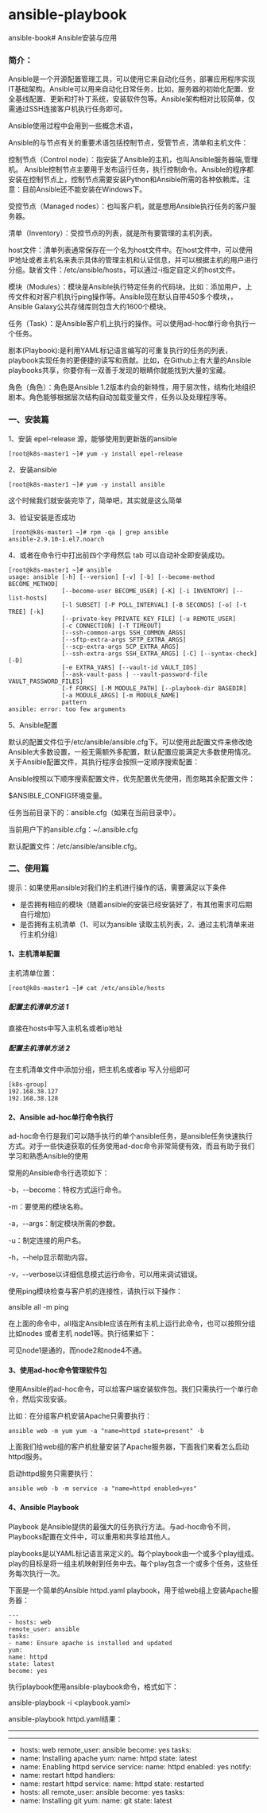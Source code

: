 # ansible-playbook
ansible-book# Ansible安装与应用

### 简介：

Ansible是一个开源配置管理工具，可以使用它来自动化任务，部署应用程序实现IT基础架构。Ansible可以用来自动化日常任务，比如，服务器的初始化配置、安全基线配置、更新和打补丁系统，安装软件包等。Ansible架构相对比较简单，仅需通过SSH连接客户机执行任务即可。

Ansible使用过程中会用到一些概念术语，

Ansible的与节点有关的重要术语包括控制节点，受管节点，清单和主机文件：

控制节点（Control node）：指安装了Ansible的主机，也叫Ansible服务器端,管理机。 Ansible控制节点主要用于发布运行任务，执行控制命令。Ansible的程序都安装在控制节点上，控制节点需要安装Python和Ansible所需的各种依赖库。注意：目前Ansible还不能安装在Windows下。

受控节点（Managed nodes）：也叫客户机，就是想用Ansible执行任务的客户服务器。

清单（Inventory）：受控节点的列表，就是所有要管理的主机列表。

host文件：清单列表通常保存在一个名为host文件中。在host文件中，可以使用IP地址或者主机名来表示具体的管理主机和认证信息，并可以根据主机的用户进行分组。缺省文件：/etc/ansible/hosts，可以通过-i指定自定义的host文件。

模块（Modules）：模块是Ansible执行特定任务的代码块。比如：添加用户，上传文件和对客户机执行ping操作等。Ansible现在默认自带450多个模块，，Ansible Galaxy公共存储库则包含大约1600个模块。

任务（Task）：是Ansible客户机上执行的操作。可以使用ad-hoc单行命令执行一个任务。

剧本(Playbook):是利用YAML标记语言编写的可重复执行的任务的列表，playbook实现任务的更便捷的读写和贡献。比如，在Github上有大量的Ansible playbooks共享，你要你有一双善于发现的眼睛你就能找到大量的宝藏。

角色（角色）：角色是Ansible 1.2版本约会的新特性，用于层次性，结构化地组织剧本。角色能够根据层次结构自动加载变量文件，任务以及处理程序等。
### 一、安装篇

1、安装 epel-release 源，能够使用到更新版的ansible

```
[root@k8s-master1 ~]# yum -y install epel-release
```

2、安装ansible

```
[root@k8s-master1 ~]# yum -y install ansible
```

这个时候我们就安装完毕了，简单吧，其实就是这么简单

3、验证安装是否成功

```
 [root@k8s-master1 ~]# rpm -qa | grep ansible
ansible-2.9.10-1.el7.noarch
```

4、或者在命令行中打出前四个字母然后 tab 可以自动补全即安装成功。

```
[root@k8s-master1 ~]# ansible
usage: ansible [-h] [--version] [-v] [-b] [--become-method BECOME_METHOD]
               [--become-user BECOME_USER] [-K] [-i INVENTORY] [--list-hosts]
               [-l SUBSET] [-P POLL_INTERVAL] [-B SECONDS] [-o] [-t TREE] [-k]
               [--private-key PRIVATE_KEY_FILE] [-u REMOTE_USER]
               [-c CONNECTION] [-T TIMEOUT]
               [--ssh-common-args SSH_COMMON_ARGS]
               [--sftp-extra-args SFTP_EXTRA_ARGS]
               [--scp-extra-args SCP_EXTRA_ARGS]
               [--ssh-extra-args SSH_EXTRA_ARGS] [-C] [--syntax-check] [-D]
               [-e EXTRA_VARS] [--vault-id VAULT_IDS]
               [--ask-vault-pass | --vault-password-file VAULT_PASSWORD_FILES]
               [-f FORKS] [-M MODULE_PATH] [--playbook-dir BASEDIR]
               [-a MODULE_ARGS] [-m MODULE_NAME]
               pattern
ansible: error: too few arguments
```

5、Ansible配置

默认的配置文件位于/etc/ansible/ansible.cfg下。可以使用此配置文件来修改绝Ansible大多数设置，一般无需额外多配置，默认配置应能满足大多数使用情况。关于Ansible配置文件，其执行程序会按照一定顺序搜索配置：

Ansible按照以下顺序搜索配置文件，优先配置优先使用，而忽略其余配置文件：

$ANSIBLE_CONFIG环境变量。

任务当前目录下的：ansible.cfg（如果在当前目录中）。

当前用户下的ansible.cfg：~/.ansible.cfg

默认配置文件：/etc/ansible/ansible.cfg。

### 二、使用篇

提示：如果使用ansible对我们的主机进行操作的话，需要满足以下条件

- 是否拥有相应的模块（随着ansible的安装已经安装好了，有其他需求可后期自行增加）
- 是否拥有主机清单（1、可以为ansible 读取主机列表，2、通过主机清单来进行主机分组）



#### 1、主机清单配置

主机清单位置：

```
[root@k8s-master1 ~]# cat /etc/ansible/hosts
```

##### 配置主机清单方法 1

直接在hosts中写入主机名或者ip地址

##### 配置主机清单方法 2

在主机清单文件中添加分组，把主机名或者ip 写入分组即可

```
[k8s-group]
192.168.38.127
192.168.38.128

```

#### 2、Ansible ad-hoc单行命令执行

ad-hoc命令行是我们可以随手执行的单个ansible任务，是ansible任务快速执行方式。对于一些快速获取的任务使用ad-doc命令非常简便有效，而且有助于我们学习和熟悉Ansible的使用

常用的Ansible命令行选项如下：

-b，--become：特权方式运行命令。

-m：要使用的模块名称。

-a，--args：制定模块所需的参数。

-u：制定连接的用户名。

-h，--help显示帮助内容。

-v，--verbose以详细信息模式运行命令，可以用来调试错误。

使用ping模块检查与客户机的连接性，请执行以下操作：

ansible all -m ping

在上面的命令中，all指定Ansible应该在所有主机上运行此命令，也可以按照分组比如nodes 或者主机 node1等。执行结果如下：




可见node1是通的，而node2和node4不通。



#### 3、使用ad-hoc命令管理软件包



使用Ansible的ad-hoc命令，可以给客户端安装软件包。我们只需执行一个单行命令，然后实现安装。

比如：在分组客户机安装Apache只需要执行：

```
ansible web -m yum yum -a "name=httpd state=present" -b
```



上面我们给web组的客户机批量安装了Apache服务器，下面我们来看怎么启动httpd服务。

启动httpd服务只需要执行：

```
ansible web -b -m service -a "name=httpd enabled=yes"
```





#### 4、Ansible Playbook

Playbook 是Ansible提供的最强大的任务执行方法。与ad-hoc命令不同，Playbooks配置在文件中，可以重用和共享给其他人。

playbooks是以YAML标记语言来定义的。每个playbook由一个或多个play组成。play的目标是将一组主机映射到任务中去。每个play包含一个或多个任务，这些任务每次执行一次。

下面是一个简单的Ansible httpd.yaml playbook，用于给web组上安装Apache服务器：

```
---
- hosts: web
remote_user: ansible
tasks:
- name: Ensure apache is installed and updated
yum:
name: httpd
state: latest
become: yes
```



执行playbook使用ansible-playbook命令，格式如下：

ansible-playbook -i <hostfile> <playbook.yaml>

ansible-playbook httpd.yaml结果：

---

---
- hosts: web
remote_user: ansible
become: yes
tasks:
- name: Installing apache
yum:
name: httpd
state: latest
- name: Enabling httpd service
service:
name: httpd
enabled: yes
notify:
- name: restart httpd
handlers:
- name: restart httpd
service:
name: httpd
state: restarted
- hosts: all
remote_user: ansible
become: yes
tasks:
- name: Installing git
yum:
name: git
state: latest
